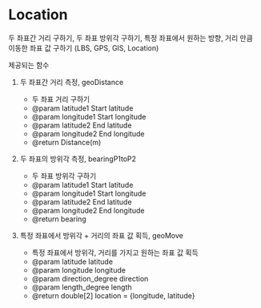 # Location
두 좌표간 거리 구하기, 두 좌표 방위각 구하기, 특정 좌표에서 원하는 방향, 거리 만큼 이동한 좌표 값 구하기 (LBS, GPS, GIS, Location)

제공되는 함수
1. 두 좌표간 거리 측정, geoDistance
     * 두 좌표 거리 구하기
     * @param latitude1 Start latitude
     * @param longitude1 Start longitude
     * @param latitude2 End latitude
     * @param longitude2 End longitude
     * @return Distance(m)

2. 두 좌표의 방위각 측정, bearingP1toP2
     * 두 좌표 방위각 구하기
     * @param latitude1 Start latitude
     * @param longitude1 Start longitude
     * @param latitude2 End latitude
     * @param longitude2 End longitude
     * @return bearing

3. 특정 좌표에서 방위각 + 거리의 좌표 값 획득, geoMove
     * 특정 좌표에서 방위각, 거리를 가지고 원하는 좌표 값 획득
     * @param latitude latitude
     * @param longitude longitude
     * @param direction_degree direction
     * @param length_degree length
     * @return double[2] location = {longitude, latitude}